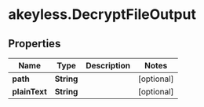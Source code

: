 # akeyless.DecryptFileOutput

## Properties

Name | Type | Description | Notes
------------ | ------------- | ------------- | -------------
**path** | **String** |  | [optional] 
**plainText** | **String** |  | [optional] 



